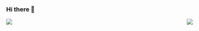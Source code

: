 ### Hi there 👋

<!--
**ArcherZdip/ArcherZdip** is a ✨ _special_ ✨ repository because its `README.md` (this file) appears on your GitHub profile.

Here are some ideas to get you started:

- 🔭 I’m currently working on ...
- 🌱 I’m currently learning ...
- 👯 I’m looking to collaborate on ...
- 🤔 I’m looking for help with ...
- 💬 Ask me about ...
- 📫 How to reach me: ...
- 😄 Pronouns: ...
- ⚡ Fun fact: ...
-->


<img align="left" src="https://github-readme-stats.vercel.app/api?username=ArcherZdip&show_icons=true&theme=dracula&hide_border=true">
<img align="right" src="https://github-readme-stats.vercel.app/api/top-langs/?username=ArcherZdip&show_icons=true&theme=dracula&hide_border=true">
